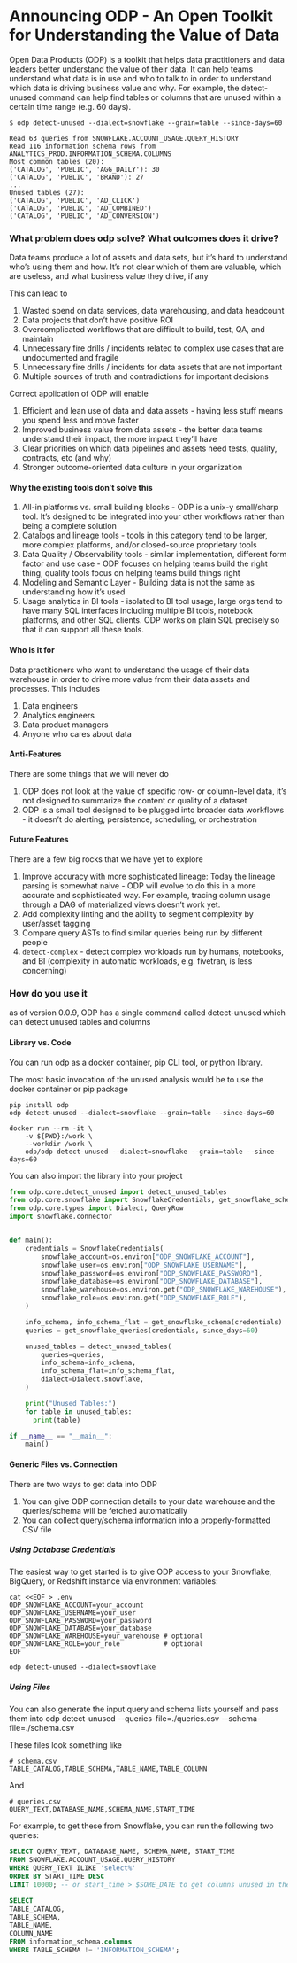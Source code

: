 # Announcing ODP - An Open Toolkit for Understanding the Value of Data

Open Data Products (ODP) is a toolkit that helps data practitioners and data leaders better understand the value of their data. It can help teams understand what data is in use and who to talk to in order to understand which data is driving business value and why. For example, the detect-unused command can help find tables or columns that are unused within a certain time range (e.g. 60 days).

```
$ odp detect-unused --dialect=snowflake --grain=table --since-days=60

Read 63 queries from SNOWFLAKE.ACCOUNT_USAGE.QUERY_HISTORY
Read 116 information schema rows from ANALYTICS_PROD.INFORMATION_SCHEMA.COLUMNS
Most common tables (20):
('CATALOG', 'PUBLIC', 'AGG_DAILY'): 30
('CATALOG', 'PUBLIC', 'BRAND'): 27
...
Unused tables (27):
('CATALOG', 'PUBLIC', 'AD_CLICK')
('CATALOG', 'PUBLIC', 'AD_COMBINED')
('CATALOG', 'PUBLIC', 'AD_CONVERSION')
```

### What problem does odp solve? What outcomes does it drive?

Data teams produce a lot of assets and data sets, but it’s hard to understand who’s using them and how. It’s not clear which of them are valuable, which are useless, and what business value they drive, if any

This can lead to

1. Wasted spend on data services, data warehousing, and data headcount
1. Data projects that don’t have positive ROI
1. Overcomplicated workflows that are difficult to build, test, QA, and maintain
1. Unnecessary fire drills / incidents related to complex use cases that are undocumented and fragile
1. Unnecessary fire drills / incidents for data assets that are not important
1. Multiple sources of truth and contradictions for important decisions

Correct application of ODP will enable

1. Efficient and lean use of data and data assets - having less stuff means you spend less and move faster
1. Improved business value from data assets - the better data teams understand their impact, the more impact they’ll have
1. Clear priorities on which data pipelines and assets need tests, quality, contracts, etc (and why)
1. Stronger outcome-oriented data culture in your organization

#### Why the existing tools don’t solve this

1. All-in platforms vs. small building blocks - ODP is a unix-y small/sharp tool. It’s designed to be integrated into your other workflows rather than being a complete solution
1. Catalogs and lineage tools - tools in this category tend to be larger, more complex platforms, and/or closed-source proprietary tools
1. Data Quality / Observability tools - similar implementation, different form factor and use case - ODP focuses on helping teams build the right thing, quality tools focus on helping teams build things right
1. Modeling and Semantic Layer - Building data is not the same as understanding how it’s used
1. Usage analytics in BI tools - isolated to BI tool usage, large orgs tend to have many SQL interfaces including multiple BI tools, notebook platforms, and other SQL clients. ODP works on plain SQL precisely so that it can support all these tools.

#### Who is it for

Data practitioners who want to understand the usage of their data warehouse in order to drive more value from their data assets and processes. This includes

1. Data engineers
1. Analytics engineers
1. Data product managers
1. Anyone who cares about data

#### Anti-Features

There are some things that we will never do

1. ODP does not look at the value of specific row- or column-level data, it’s not designed to summarize the content or quality of a dataset
1. ODP is a small tool designed to be plugged into broader data workflows - it doesn’t do alerting, persistence, scheduling, or orchestration

#### Future Features

There are a few big rocks that we have yet to explore

1. Improve accuracy with more sophisticated lineage: Today the lineage parsing is somewhat naive - ODP will evolve to do this in a more accurate and sophisticated way. For example, tracing column usage through a DAG of materialized views doesn’t work yet.
1. Add complexity linting and the ability to segment complexity by user/asset tagging
1. Compare query ASTs to find similar queries being run by different people
1. `detect-complex` - detect complex workloads run by humans, notebooks, and BI (complexity in automatic workloads, e.g. fivetran, is less concerning)

### How do you use it

as of version 0.0.9, ODP has a single command called detect-unused which can detect unused tables and columns

#### Library vs. Code

You can run odp as a docker container, pip CLI tool, or python library.

The most basic invocation of the unused analysis would be to use the docker container or pip package

```
pip install odp
odp detect-unused --dialect=snowflake --grain=table --since-days=60
```

```
docker run --rm -it \
    -v ${PWD}:/work \
    --workdir /work \
    odp/odp detect-unused --dialect=snowflake --grain=table --since-days=60
```

You can also import the library into your project

```python
from odp.core.detect_unused import detect_unused_tables
from odp.core.snowflake import SnowflakeCredentials, get_snowflake_schema, get_snowflake_queries
from odp.core.types import Dialect, QueryRow
import snowflake.connector


def main():
    credentials = SnowflakeCredentials(
        snowflake_account=os.environ["ODP_SNOWFLAKE_ACCOUNT"],
        snowflake_user=os.environ["ODP_SNOWFLAKE_USERNAME"],
        snowflake_password=os.environ["ODP_SNOWFLAKE_PASSWORD"],
        snowflake_database=os.environ["ODP_SNOWFLAKE_DATABASE"],
        snowflake_warehouse=os.environ.get("ODP_SNOWFLAKE_WAREHOUSE"),
        snowflake_role=os.environ.get("ODP_SNOWFLAKE_ROLE"),
    )

    info_schema, info_schema_flat = get_snowflake_schema(credentials)
    queries = get_snowflake_queries(credentials, since_days=60)

    unused_tables = detect_unused_tables(
        queries=queries,
        info_schema=info_schema,
        info_schema_flat=info_schema_flat,
        dialect=Dialect.snowflake,
    )

    print("Unused Tables:")
    for table in unused_tables:
      print(table)

if __name__ == "__main__":
    main()

```

#### Generic Files vs. Connection

There are two ways to get data into ODP

1. You can give ODP connection details to your data warehouse and the queries/schema will be fetched automatically
1. You can collect query/schema information into a properly-formatted CSV file

##### Using Database Credentials

The easiest way to get started is to give ODP access to your Snowflake, BigQuery, or Redshift instance via environment variables:

```shell
cat <<EOF > .env
ODP_SNOWFLAKE_ACCOUNT=your_account
ODP_SNOWFLAKE_USERNAME=your_user
ODP_SNOWFLAKE_PASSWORD=your_password
ODP_SNOWFLAKE_DATABASE=your_database
ODP_SNOWFLAKE_WAREHOUSE=your_warehouse # optional
ODP_SNOWFLAKE_ROLE=your_role           # optional
EOF

odp detect-unused --dialect=snowflake
```

##### Using Files

You can also generate the input query and schema lists yourself and pass them into
odp detect-unused --queries-file=./queries.csv --schema-file=./schema.csv

These files look something like

```
# schema.csv
TABLE_CATALOG,TABLE_SCHEMA,TABLE_NAME,TABLE_COLUMN
```

And

```
# queries.csv
QUERY_TEXT,DATABASE_NAME,SCHEMA_NAME,START_TIME
```

For example, to get these from Snowflake, you can run the following two queries:

```sql
SELECT QUERY_TEXT, DATABASE_NAME, SCHEMA_NAME, START_TIME
FROM SNOWFLAKE.ACCOUNT_USAGE.QUERY_HISTORY
WHERE QUERY_TEXT ILIKE 'select%'
ORDER BY START_TIME DESC
LIMIT 10000; -- or start_time > $SOME_DATE to get columns unused in the last N days
```

```sql
SELECT
TABLE_CATALOG,
TABLE_SCHEMA,
TABLE_NAME,
COLUMN_NAME
FROM information_schema.columns
WHERE TABLE_SCHEMA != 'INFORMATION_SCHEMA';
```

